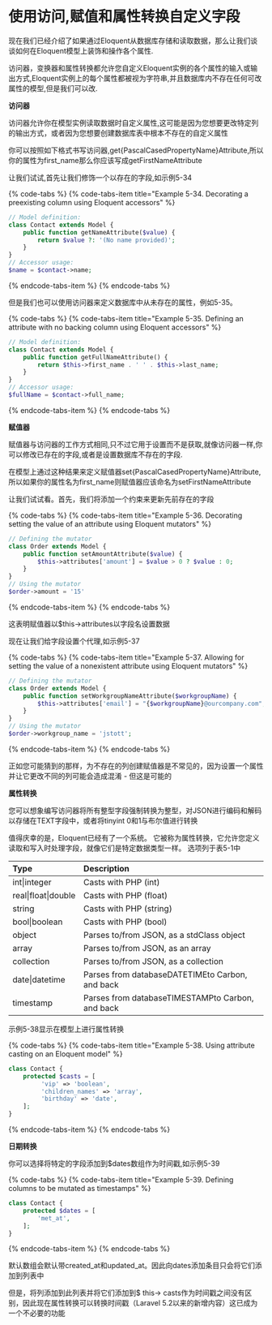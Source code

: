 # 使用访问,赋值和属性转换自定义字段

现在我们已经介绍了如果通过Eloquent从数据库存储和读取数据，那么让我们谈谈如何在Eloquent模型上装饰和操作各个属性.

访问器，变换器和属性转换都允许您自定义Eloquent实例的各个属性的输入或输出方式,Eloquent实例上的每个属性都被视为字符串,并且数据库内不存在任何可改属性的模型,但是我们可以改.

**访问器**

访问器允许你在模型实例读取数据时自定义属性,这可能是因为您想要更改特定列的输出方式，或者因为您想要创建数据库表中根本不存在的自定义属性

你可以按照如下格式书写访问器,get{PascalCasedPropertyName}Attribute,所以你的属性为first\_name那么你应该写成getFirstNameAttribute

让我们试试,首先让我们修饰一个以存在的字段,如示例5-34

{% code-tabs %}
{% code-tabs-item title="Example 5-34. Decorating a preexisting column using Eloquent accessors" %}
```php
// Model definition:
class Contact extends Model {
    public function getNameAttribute($value) {
        return $value ?: '(No name provided)'; 
    }
}
// Accessor usage:
$name = $contact->name;
```
{% endcode-tabs-item %}
{% endcode-tabs %}

但是我们也可以使用访问器来定义数据库中从未存在的属性，例如5-35。

{% code-tabs %}
{% code-tabs-item title="Example 5-35. Defining an attribute with no backing column using Eloquent accessors" %}
```php
// Model definition:
class Contact extends Model {
    public function getFullNameAttribute() {
        return $this->first_name . ' ' . $this->last_name; 
    }
}
// Accessor usage:
$fullName = $contact->full_name;
```
{% endcode-tabs-item %}
{% endcode-tabs %}

**赋值器**

赋值器与访问器的工作方式相同,只不过它用于设置而不是获取,就像访问器一样,你可以修改已存在的字段,或者是设置数据库不存在的字段.

在模型上通过这种结果来定义赋值器set{PascalCasedPropertyName}Attribute,所以如果你的属性名为first\_name则赋值器应该命名为setFirstNameAttribute

让我们试试看。首先，我们将添加一个约束来更新先前存在的字段

{% code-tabs %}
{% code-tabs-item title="Example 5-36. Decorating setting the value of an attribute using Eloquent mutators" %}
```php
// Defining the mutator
class Order extends Model {
    public function setAmountAttribute($value) {
        $this->attributes['amount'] = $value > 0 ? $value : 0;
    }
}
// Using the mutator
$order->amount = '15'
```
{% endcode-tabs-item %}
{% endcode-tabs %}

这表明赋值器以$this-&gt;attributes以字段名设置数据

现在让我们给字段设置个代理,如示例5-37

{% code-tabs %}
{% code-tabs-item title="Example 5-37. Allowing for setting the value of a nonexistent attribute using Eloquent mutators" %}
```php
// Defining the mutator
class Order extends Model {
    public function setWorkgroupNameAttribute($workgroupName) {
        $this->attributes['email'] = "{$workgroupName}@ourcompany.com";
    }
}
// Using the mutator
$order->workgroup_name = 'jstott';
```
{% endcode-tabs-item %}
{% endcode-tabs %}

正如您可能猜到的那样，为不存在的列创建赋值器是不常见的，因为设置一个属性并让它更改不同的列可能会造成混淆 - 但这是可能的

**属性转换**

您可以想象编写访问器将所有整型字段强制转换为整型，对JSON进行编码和解码以存储在TEXT字段中，或者将tinyint 0和1与布尔值进行转换

值得庆幸的是，Eloquent已经有了一个系统。 它被称为属性转换，它允许您定义读取和写入时处理字段，就像它们是特定数据类型一样。 选项列于表5-1中

| Type | Description |
| :--- | :--- |
| int\|integer | Casts with PHP \(int\) |
| real\|float\|double | Casts with PHP \(float\) |
| string | Casts with PHP \(string\) |
| bool\|boolean | Casts with PHP \(bool\) |
| object | Parses to/from JSON, as a stdClass object |
| array | Parses to/from JSON, as an array |
| collection | Parses to/from JSON, as a collection |
| date\|datetime | Parses from databaseDATETIMEto Carbon, and back |
| timestamp | Parses from databaseTIMESTAMPto Carbon, and back |

示例5-38显示在模型上进行属性转换

{% code-tabs %}
{% code-tabs-item title="Example 5-38. Using attribute casting on an Eloquent model" %}
```php
class Contact {
    protected $casts = [
         'vip' => 'boolean',
         'children_names' => 'array', 
         'birthday' => 'date',
    ]; 
}
```
{% endcode-tabs-item %}
{% endcode-tabs %}

**日期转换**

你可以选择将特定的字段添加到$dates数组作为时间戳,如示例5-39

{% code-tabs %}
{% code-tabs-item title="Example 5-39. Defining columns to be mutated as timestamps" %}
```php
class Contact {
    protected $dates = [ 
        'met_at',
    ]; 
}
```
{% endcode-tabs-item %}
{% endcode-tabs %}

默认数组会默认带created\_at和updated\_at。因此向dates添加条目只会将它们添加到列表中

但是，将列添加到此列表并将它们添加到$ this-&gt; casts作为时间戳之间没有区别，因此现在属性转换可以转换时间戳（Laravel 5.2以来的新增内容）这已成为一个不必要的功能



